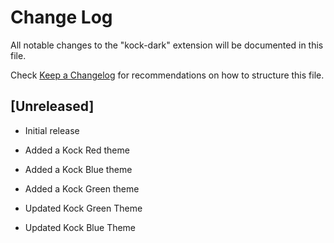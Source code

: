 # Change Log

All notable changes to the "kock-dark" extension will be documented in this file.

Check [Keep a Changelog](http://keepachangelog.com/) for recommendations on how to structure this file.

## [Unreleased]

- Initial release

- Added a Kock Red theme

- Added a Kock Blue theme

- Added a Kock Green theme

- Updated Kock Green Theme

- Updated Kock Blue Theme